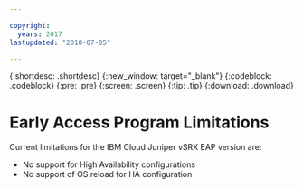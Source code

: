 ```yaml
---

copyright:
  years: 2017
lastupdated: "2018-07-05"

---
```


{:shortdesc: .shortdesc}
{:new_window: target="_blank"}
{:codeblock: .codeblock}
{:pre: .pre}
{:screen: .screen}
{:tip: .tip}
{:download: .download}

# Early Access Program Limitations

Current limitations for the IBM Cloud Juniper vSRX EAP version are:

* No support for High Availability configurations
* No support of OS reload for HA configuration
